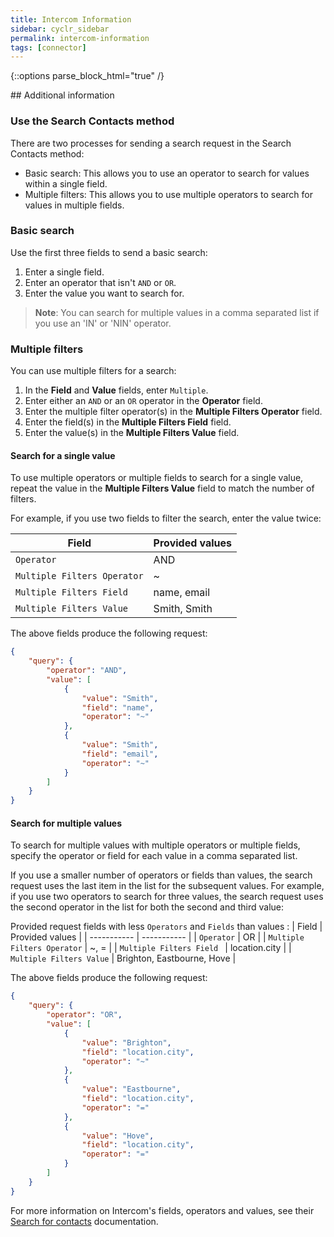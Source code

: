 ```yaml
---
title: Intercom Information
sidebar: cyclr_sidebar
permalink: intercom-information
tags: [connector]
---
```

{::options parse_block_html="true" /}
<section class="card">
## Additional information

### Use the Search Contacts method

There are two processes for sending a search request in the Search Contacts method:

*  Basic search: This allows you to use an operator to search for values within a single field. 
*  Multiple filters: This allows you to use multiple operators to search for values in multiple fields.

### Basic search

Use the first three fields to send a basic search:

1.  Enter a single field.
2.  Enter an operator that isn't `AND` or `OR`.
3.  Enter the value you want to search for.

> **Note**: You can search for multiple values in a comma separated list if you use an 'IN' or 'NIN' operator.

### Multiple filters

You can use multiple filters for a search:

1.  In the **Field** and **Value** fields, enter `Multiple`.
2.  Enter either an `AND` or an `OR` operator in the **Operator** field.
3.  Enter the multiple filter operator(s) in the **Multiple Filters Operator** field.
4.  Enter the field(s) in the **Multiple Filters Field** field.
5.  Enter the value(s) in the **Multiple Filters Value** field.

#### Search for a single value

To use multiple operators or multiple fields to search for a single value, repeat the value in the **Multiple Filters Value** field to match the number of filters.

 For example, if you use two fields to filter the search, enter the value twice:

| Field     | Provided values |
| ----------- | ----------- |
| `Operator`     | AND     |
| `Multiple Filters Operator`     | ~      |
| `Multiple Filters Field `  | name, email       |
| `Multiple Filters Value`  | Smith, Smith        |

The above fields produce the following request:
```json
{
    "query": {
        "operator": "AND",
        "value": [
            {
                "value": "Smith",
                "field": "name",
                "operator": "~"
            },
            {
                "value": "Smith",
                "field": "email",
                "operator": "~"
            }
        ]
    }
}
```
#### Search for multiple values

To search for multiple values with multiple operators or multiple fields, specify the operator or field for each value in a comma separated list. 

If you use a smaller number of operators or fields than values, the search request uses the last item in the list for the subsequent values. For example, if you use two operators to search for three values, the search request uses the second operator in the list for both the second and third value:

Provided request fields with less `Operators` and `Fields` than values :
| Field     | Provided values |
| ----------- | ----------- |
| `Operator`     | OR    |
| `Multiple Filters Operator`     | ~, =      |
| `Multiple Filters Field `  | location.city       |
| `Multiple Filters Value`  |  Brighton, Eastbourne, Hove       |

The above fields produce the following request:
```json
{
    "query": {
        "operator": "OR",
        "value": [
            {
                "value": "Brighton",
                "field": "location.city",
                "operator": "~"
            },
            {
                "value": "Eastbourne",
                "field": "location.city",
                "operator": "="
            },
            {
                "value": "Hove",
                "field": "location.city",
                "operator": "="
            }
        ]
    }
}
```
For more information on Intercom's fields, operators and values, see their [Search for contacts](https://developers.intercom.com/intercom-api-reference/reference/search-for-contacts) documentation. 

</section>
